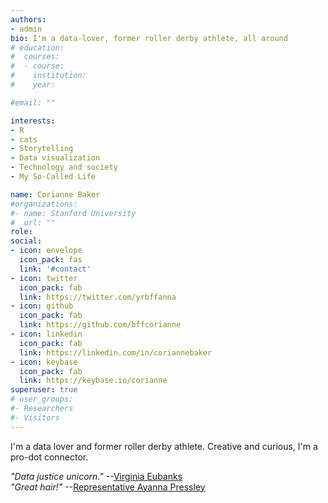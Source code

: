 ```yaml
---
authors:
- admin
bio: I'm a data-lover, former roller derby athlete, all around 
# education:
#  courses:
#  - course: 
#    institution: 
#    year: 

#email: ""

interests:
- R
- cats
- Storytelling
- Data visualization
- Technology and society
- My So-Called Life

name: Corianne Baker
#organizations:
#- name: Stanford University
#  url: ""
role: 
social:
- icon: envelope
  icon_pack: fas
  link: '#contact'
- icon: twitter
  icon_pack: fab
  link: https://twitter.com/yrbffanna
- icon: github
  icon_pack: fab
  link: https://github.com/bffcorianne
- icon: linkedin
  icon_pack: fab
  link: https://linkedin.com/in/coriannebaker
- icon: keybase
  icon_pack: fab
  link: https://keybase.io/corianne
superuser: true
# user_groups:
#- Researchers
#- Visitors
---
```


I'm a data lover and former roller derby athlete. Creative and curious, I'm a pro-dot connector. 

_"Data justice unicorn."_ --[Virginia Eubanks](https://virginia-eubanks.com)  
_"Great hair!"_ --[Representative Ayanna Pressley](https://pressley.house.gov)
